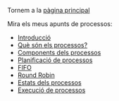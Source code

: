 Tornem a la [pàgina principal](README.md)

Mira els meus apunts de processos:

- [Introducció](01%CC%A3_Introduccio.md)
- [Què són els processos?](02_Que_son_els_processos.md)
- [Components dels processos](03_Components_processos.md)
- [Planificació de processos](04_Planificacio_de_processos.md)
- [FIFO](05_FIFO.md)
- [Round Robin](06_Round_Robin.md)
- [Estats dels processos](07_Estats_processos.md)
- [Execució de processos](08_Execucio_processos.md)